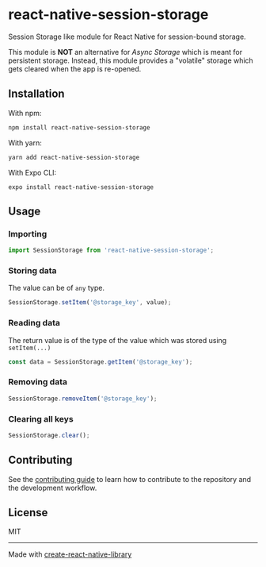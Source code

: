 # react-native-session-storage
Session Storage like module for React Native for session-bound storage. 

This module is **NOT** an alternative for *Async Storage* which is meant for persistent storage. Instead, this module provides a "volatile" storage which gets cleared when the app is re-opened. 

## Installation

With npm:

```sh
npm install react-native-session-storage
```

With yarn:

```sh
yarn add react-native-session-storage
```

With Expo CLI:

```
expo install react-native-session-storage
```

## Usage

### Importing

```typescript
import SessionStorage from 'react-native-session-storage';
```

### Storing data

The value can be of `any` type.

```typescript
SessionStorage.setItem('@storage_key', value);
```

### Reading data

The return value is of the type of the value which was stored using `setItem(...)`

```typescript
const data = SessionStorage.getItem('@storage_key');
```

### Removing data

```typescript
SessionStorage.removeItem('@storage_key');
```

### Clearing all keys

```typescript
SessionStorage.clear();
```

## Contributing

See the [contributing guide](CONTRIBUTING.md) to learn how to contribute to the repository and the development workflow.

## License

MIT

---

Made with [create-react-native-library](https://github.com/callstack/react-native-builder-bob)
